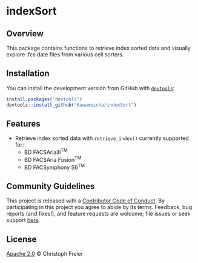 # indexSort

## Overview

This package contains functions to retrieve index sorted data and visually explore .fcs date files from various cell sorters.

## Installation

You can install the development version from GitHub with [`devtools`](https://github.com/r-lib/devtools):

``` r
install.packages("devtools")
devtools::install_github("Kawameicha/indexSort")
```

## Features

* Retrieve index sorted data with `retrieve_index()` currently supported for:
  * BD FACSAriaIII<sup>TM</sup>
  * BD FACSAria Fusion<sup>TM</sup>
  * BD FACSymphony S6<sup>TM</sup>

## Community Guidelines

This project is released with a [Contributor Code of Conduct](https://github.com/Kawameicha/indexSort/blob/master/CONDUCT.md). By participating in this project you agree to abide by its terms. Feedback, bug reports (and fixes!), and feature requests are welcome; file issues or seek support [here](http://github.com/Kawameicha/indexSort/issues).

## License

[Apache 2.0](https://opensource.org/licenses/Apache-2.0) © Christoph Freier